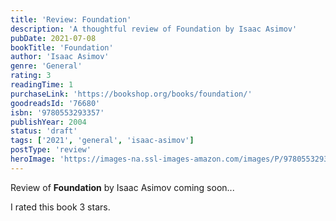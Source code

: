 ```yaml
---
title: 'Review: Foundation'
description: 'A thoughtful review of Foundation by Isaac Asimov'
pubDate: 2021-07-08
bookTitle: 'Foundation'
author: 'Isaac Asimov'
genre: 'General'
rating: 3
readingTime: 1
purchaseLink: 'https://bookshop.org/books/foundation/'
goodreadsId: '76680'
isbn: '9780553293357'
publishYear: 2004
status: 'draft'
tags: ['2021', 'general', 'isaac-asimov']
postType: 'review'
heroImage: 'https://images-na.ssl-images-amazon.com/images/P/9780553293357.01.L.jpg'
---
```


Review of **Foundation** by Isaac Asimov coming soon...

I rated this book 3 stars.